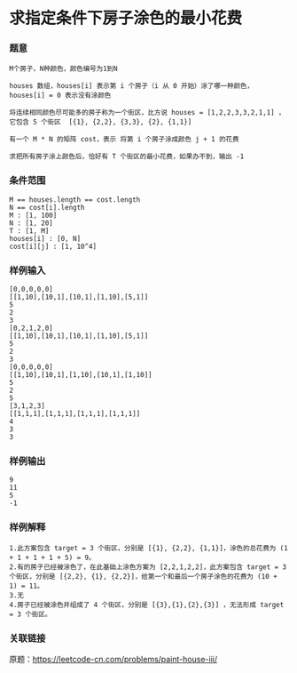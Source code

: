 # 求指定条件下房子涂色的最小花费

### 题意
```
M个房子，N种颜色，颜色编号为1到N

houses 数组，houses[i] 表示第 i 个房子（i 从 0 开始）涂了哪一种颜色，houses[i] = 0 表示没有涂颜色

将连续相同颜色尽可能多的房子称为一个街区，比方说 houses = [1,2,2,3,3,2,1,1] ，它包含 5 个街区  [{1}, {2,2}, {3,3}, {2}, {1,1}] 

有一个 M * N 的矩阵 cost，表示 将第 i 个房子涂成颜色 j + 1 的花费

求把所有房子涂上颜色后，恰好有 T 个街区的最小花费，如果办不到，输出 -1
```

### 条件范围
```
M == houses.length == cost.length
N == cost[i].length
M : [1, 100]
N : [1, 20]
T : [1, M]
houses[i] : [0, N]
cost[i][j] : [1, 10^4]
```

### 样例输入
```
[0,0,0,0,0]
[[1,10],[10,1],[10,1],[1,10],[5,1]]
5
2
3
[0,2,1,2,0]
[[1,10],[10,1],[10,1],[1,10],[5,1]]
5
2
3
[0,0,0,0,0]
[[1,10],[10,1],[1,10],[10,1],[1,10]]
5
2
5
[3,1,2,3]
[[1,1,1],[1,1,1],[1,1,1],[1,1,1]]
4
3
3
```

### 样例输出
```
9
11
5
-1
```

### 样例解释
```
1.此方案包含 target = 3 个街区，分别是 [{1}, {2,2}, {1,1}]，涂色的总花费为 (1 + 1 + 1 + 1 + 5) = 9。
2.有的房子已经被涂色了，在此基础上涂色方案为 [2,2,1,2,2]，此方案包含 target = 3 个街区，分别是 [{2,2}, {1}, {2,2}]，给第一个和最后一个房子涂色的花费为 (10 + 1) = 11。
3.无
4.房子已经被涂色并组成了 4 个街区，分别是 [{3},{1},{2},{3}] ，无法形成 target = 3 个街区。
```

### 关联链接
原题：https://leetcode-cn.com/problems/paint-house-iii/
